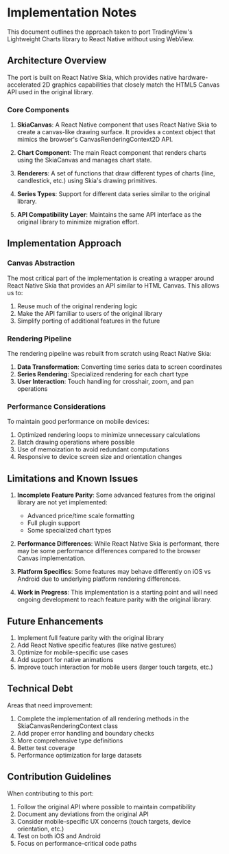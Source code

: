 # Implementation Notes

This document outlines the approach taken to port TradingView's Lightweight Charts library to React Native without using WebView.

## Architecture Overview

The port is built on React Native Skia, which provides native hardware-accelerated 2D graphics capabilities that closely match the HTML5 Canvas API used in the original library.

### Core Components

1. **SkiaCanvas**: A React Native component that uses React Native Skia to create a canvas-like drawing surface. It provides a context object that mimics the browser's CanvasRenderingContext2D API.

2. **Chart Component**: The main React component that renders charts using the SkiaCanvas and manages chart state.

3. **Renderers**: A set of functions that draw different types of charts (line, candlestick, etc.) using Skia's drawing primitives.

4. **Series Types**: Support for different data series similar to the original library.

5. **API Compatibility Layer**: Maintains the same API interface as the original library to minimize migration effort.

## Implementation Approach

### Canvas Abstraction

The most critical part of the implementation is creating a wrapper around React Native Skia that provides an API similar to HTML Canvas. This allows us to:

1. Reuse much of the original rendering logic
2. Make the API familiar to users of the original library
3. Simplify porting of additional features in the future

### Rendering Pipeline

The rendering pipeline was rebuilt from scratch using React Native Skia:

1. **Data Transformation**: Converting time series data to screen coordinates
2. **Series Rendering**: Specialized rendering for each chart type
3. **User Interaction**: Touch handling for crosshair, zoom, and pan operations

### Performance Considerations

To maintain good performance on mobile devices:

1. Optimized rendering loops to minimize unnecessary calculations
2. Batch drawing operations where possible
3. Use of memoization to avoid redundant computations
4. Responsive to device screen size and orientation changes

## Limitations and Known Issues

1. **Incomplete Feature Parity**: Some advanced features from the original library are not yet implemented:

   - Advanced price/time scale formatting
   - Full plugin support
   - Some specialized chart types

2. **Performance Differences**: While React Native Skia is performant, there may be some performance differences compared to the browser Canvas implementation.

3. **Platform Specifics**: Some features may behave differently on iOS vs Android due to underlying platform rendering differences.

4. **Work in Progress**: This implementation is a starting point and will need ongoing development to reach feature parity with the original library.

## Future Enhancements

1. Implement full feature parity with the original library
2. Add React Native specific features (like native gestures)
3. Optimize for mobile-specific use cases
4. Add support for native animations
5. Improve touch interaction for mobile users (larger touch targets, etc.)

## Technical Debt

Areas that need improvement:

1. Complete the implementation of all rendering methods in the SkiaCanvasRenderingContext class
2. Add proper error handling and boundary checks
3. More comprehensive type definitions
4. Better test coverage
5. Performance optimization for large datasets

## Contribution Guidelines

When contributing to this port:

1. Follow the original API where possible to maintain compatibility
2. Document any deviations from the original API
3. Consider mobile-specific UX concerns (touch targets, device orientation, etc.)
4. Test on both iOS and Android
5. Focus on performance-critical code paths
